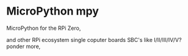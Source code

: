 # MicroPython mpy

MicroPython for the RPi Zero, 

and other RPi ecosystem single coputer boards SBC's like I/II/III/IV/V? ponder more, 